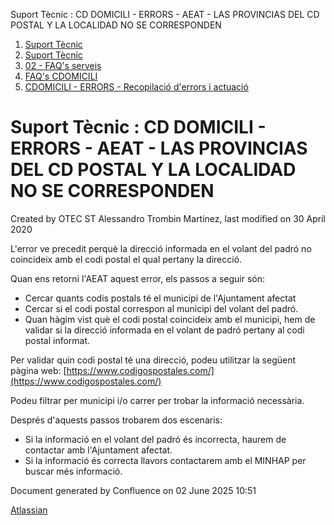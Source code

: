Suport Tècnic : CD DOMICILI - ERRORS - AEAT - LAS PROVINCIAS DEL CD POSTAL Y LA LOCALIDAD NO SE CORRESPONDEN  

1.  [Suport Tècnic](index.html)
2.  [Suport Tècnic](13893782.html)
3.  [02 - FAQ's serveis](26313393.html)
4.  [FAQ's CDOMICILI](28705548.html)
5.  [CDOMICILI - ERRORS - Recopilació d'errors i actuació](36340023.html)

Suport Tècnic : CD DOMICILI - ERRORS - AEAT - LAS PROVINCIAS DEL CD POSTAL Y LA LOCALIDAD NO SE CORRESPONDEN
============================================================================================================

Created by OTEC ST Alessandro Trombin Martinez, last modified on 30 April 2020

L'error ve precedit perquè la direcció informada en el volant del padró no coincideix amb el codi postal el qual pertany la direcció.

Quan ens retorni l'AEAT aquest error, els passos a seguir són:

*   Cercar quants codis postals té el municipi de l'Ajuntament afectat
*   Cercar si el codi postal correspon al municipi del volant del padró.
*   Quan hàgim vist què el codi postal coincideix amb el municipi, hem de validar si la direcció informada en el volant de padró pertany al codi postal informat.  
      
    

Per validar quin codi postal té una direcció, podeu utilitzar la següent pàgina web: [https://www.codigospostales.com/](https://www.codigospostales.com/)  
  
Podeu filtrar per municipi i/o carrer per trobar la informació necessària.

Després d'aquests passos trobarem dos escenaris:

*   Si la informació en el volant del padró és incorrecta, haurem de contactar amb l'Ajuntament afectat.
*   Si la informació és correcta llavors contactarem amb el MINHAP per buscar més informació.

Document generated by Confluence on 02 June 2025 10:51

[Atlassian](http://www.atlassian.com/)